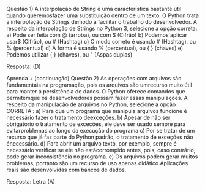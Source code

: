 Questão 1) A interpolação de String é uma característica bastante útil quando queremosfazer uma substituição dentro de um texto. O Python trata a interpolação de Strings demodo a facilitar o trabalho do desenvolvedor.
A respeito da interpolação de Strings no Python 3, selecione a opção correta:
a) Pode ser feita com @ (arroba), ou com $ (Cifrão)
b) Podemos aplicar usar$ (Cifrão), ou # (Hashtag)
c) O modo correto é usando # (Hashtag), ou % (percentual)
d) A forma é usando % (percentual), ou { } (chaves)
e) Podemos utilizar { } (chaves), ou " (Aspas duplas)

Resposta: (D)

Aprenda + (continuação)
Questão 2) As operações com arquivos são fundamentais na programação, pois os arquivos são umrecurso muito útil para manter a persistência de dados. O Python oferece comandos que permitemque os desenvolvedores possam fazer essas manipulações.
A respeito da manipulação de arquivos no Python, selecione a opção CORRETA :
a) Para que um programa que manipula arquivos funcione é necessário fazer o tratamento deexceções.
b) Apesar de não ser obrigatório o tratamento de exceções, ele deve ser usado sempre para evitarproblemas ao longo da execução do programa
c) Por se tratar de um recurso que já faz parte do Python padrão, o tratamento de exceções não énecessário.
d) Para abrir um arquivo texto, por exemplo, sempre é necessário verificar se ele não estácorrompido antes, pois, caso contrário, pode gerar inconsistência no programa.
e) Os arquivos podem gerar muitos problemas, portanto são um recurso de uso apenas didático.Aplicações reais são desenvolvidas com bancos de dados.

Resposta: Letra (A)